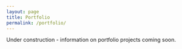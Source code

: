 ```yaml
---
layout: page
title: Portfolio
permalink: /portfolio/
---
```


Under construction - information on portfolio projects coming soon.
